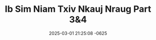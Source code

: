 ---
layout: movie-video-data
date: 2025-03-01 21:25:08 -0625
categories: movie

# Site Attributes
title: "Ib Sim Niam Txiv Nkauj Nraug Part 3&4"
permalink: "/movie/Ib_Sim_Niam_Txiv_Nkauj_Nraug_Part_3&4"

# Movie Attributes
synopsis: "Ib Sim Niam Txiv Nkauj Nraug yog ib zaj Dab Neeg tshwm sim nob rau Los Tsuas. Ntau xyoo dhau los lawm. Ua neej nyob tsis pom tom ntej, yog li yuav tsua txhob rawm tab kev cia siab rau yam yus ntshaw es ho tsis tau raws siab xav. Yog yus txoj hmoov lawm ces ib hnub twg yeej yuav sib tau xwb xwb. lb yam nkaus li Muaj Zoo & Qab Zib nkawv."
producer: "George Vue, Suab Hmoob Production"
director: ""
writer: ""
video_link: ""
genre: "Romance"
year: "2010"
release_type: "DVD"
storage: "Private"
thumbnail: "/assets/images/movie_thumbnails/Ib Sim Niam Txiv Nkauj Nraug Part 3&4.jpeg"
publishing_company: "Suab Hmoob Production"

# Sequels + Parts
base_movie: "Ib Sim Niam Txiv Nkauj Nraug Part 1&2"
total_parts: 2
sequel: "Ib Sim Niam Txiv Nkauj Nraug Part 3&4"

# Movie Cast
cast:
- name: "A Lor"
- name: "Mai Lee Thao"
- name: "Cha Her"
- name: "Van Cha"
- name: "Pa 'Maiv Puv' Thao"
- name: "Xab 'Av Liab' Lee"
- name: "George Vue"
---